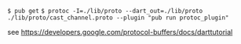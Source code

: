 `$ pub get`
`$ protoc -I=./lib/proto --dart_out=./lib/proto ./lib/proto/cast_channel.proto --plugin "pub run protoc_plugin"`

see https://developers.google.com/protocol-buffers/docs/darttutorial
